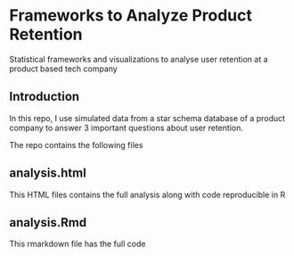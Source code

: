 # Frameworks to Analyze Product Retention

Statistical frameworks and visualizations to analyse user retention at a product based tech company

## Introduction

  In this repo, I use simulated data from a star schema database of a product company to answer 3 important questions about user retention.

The repo contains the following files

## analysis.html

This HTML files contains the full analysis along with code reproducible in R 

## analysis.Rmd

This rmarkdown file has the full code
